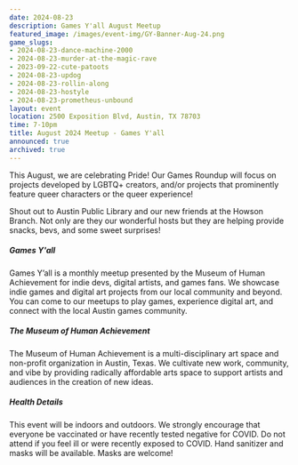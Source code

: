 ```yaml
---
date: 2024-08-23
description: Games Y'all August Meetup
featured_image: /images/event-img/GY-Banner-Aug-24.png
game_slugs:
- 2024-08-23-dance-machine-2000
- 2024-08-23-murder-at-the-magic-rave
- 2023-09-22-cute-patoots
- 2024-08-23-updog
- 2024-08-23-rollin-along
- 2024-08-23-hostyle
- 2024-08-23-prometheus-unbound
layout: event
location: 2500 Exposition Blvd, Austin, TX 78703
time: 7-10pm
title: August 2024 Meetup - Games Y'all
announced: true
archived: true
---
```



This August, we are celebrating Pride! Our Games Roundup will focus on projects developed by LGBTQ+ creators, and/or projects that prominently feature queer characters or the queer experience!
  
Shout out to Austin Public Library and our new friends at the Howson Branch. Not only are they our wonderful hosts but they are helping provide snacks, bevs, and some sweet surprises!

##### Games Y'all

Games Y’all is a monthly meetup presented by the Museum of Human Achievement for indie devs, digital artists, and games fans. We showcase indie games and digital art projects from our local community and beyond. You can come to our meetups to play games, experience digital art, and connect with the local Austin games community.

##### The Museum of Human Achievement

The Museum of Human Achievement is a multi-disciplinary art space and non-profit organization in Austin, Texas. We cultivate new work, community, and vibe by providing radically affordable arts space to support artists and audiences in the creation of new ideas.

##### Health Details

This event will be indoors and outdoors. We strongly encourage that everyone be vaccinated or have recently tested negative for COVID. Do not attend if you feel ill or were recently exposed to COVID. Hand sanitizer and masks will be available. Masks are welcome!
